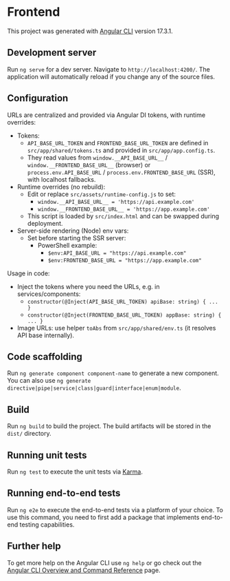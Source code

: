 # Frontend

This project was generated with [Angular CLI](https://github.com/angular/angular-cli) version 17.3.1.

## Development server

Run `ng serve` for a dev server. Navigate to `http://localhost:4200/`. The application will automatically reload if you change any of the source files.

## Configuration

URLs are centralized and provided via Angular DI tokens, with runtime overrides:

- Tokens:
  - `API_BASE_URL_TOKEN` and `FRONTEND_BASE_URL_TOKEN` are defined in `src/app/shared/tokens.ts` and provided in `src/app/app.config.ts`.
  - They read values from `window.__API_BASE_URL__` / `window.__FRONTEND_BASE_URL__` (browser) or `process.env.API_BASE_URL` / `process.env.FRONTEND_BASE_URL` (SSR), with localhost fallbacks.
- Runtime overrides (no rebuild):
  - Edit or replace `src/assets/runtime-config.js` to set:
    - `window.__API_BASE_URL__ = 'https://api.example.com'`
    - `window.__FRONTEND_BASE_URL__ = 'https://app.example.com'`
  - This script is loaded by `src/index.html` and can be swapped during deployment.
- Server-side rendering (Node) env vars:
  - Set before starting the SSR server:
    - PowerShell example:
      - `$env:API_BASE_URL = "https://api.example.com"`
      - `$env:FRONTEND_BASE_URL = "https://app.example.com"`

Usage in code:
- Inject the tokens where you need the URLs, e.g. in services/components:
  - `constructor(@Inject(API_BASE_URL_TOKEN) apiBase: string) { ... }`
  - `constructor(@Inject(FRONTEND_BASE_URL_TOKEN) appBase: string) { ... }`
- Image URLs: use helper `toAbs` from `src/app/shared/env.ts` (it resolves API base internally).

## Code scaffolding

Run `ng generate component component-name` to generate a new component. You can also use `ng generate directive|pipe|service|class|guard|interface|enum|module`.

## Build

Run `ng build` to build the project. The build artifacts will be stored in the `dist/` directory.

## Running unit tests

Run `ng test` to execute the unit tests via [Karma](https://karma-runner.github.io).

## Running end-to-end tests

Run `ng e2e` to execute the end-to-end tests via a platform of your choice. To use this command, you need to first add a package that implements end-to-end testing capabilities.

## Further help

To get more help on the Angular CLI use `ng help` or go check out the [Angular CLI Overview and Command Reference](https://angular.io/cli) page.
